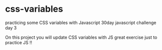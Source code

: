 # css-variables
practicing some CSS variables with Javascript  30day javascript challenge day 3 

On this project you will update CSS variables with JS great exercise just to practice JS !! 